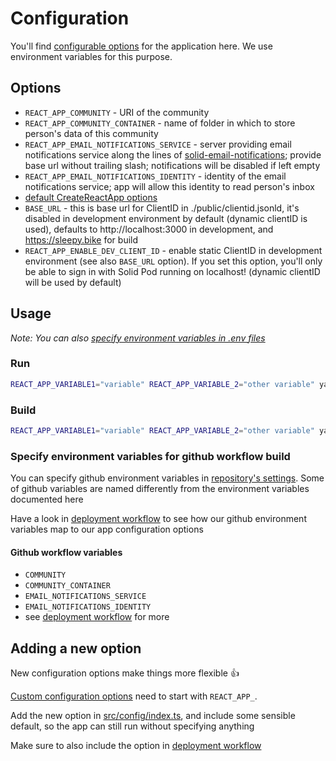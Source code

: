 # Configuration

You'll find [configurable options](#options) for the application here. We use environment variables for this purpose.

## Options

- `REACT_APP_COMMUNITY` - URI of the community
- `REACT_APP_COMMUNITY_CONTAINER` - name of folder in which to store person's data of this community
- `REACT_APP_EMAIL_NOTIFICATIONS_SERVICE` - server providing email notifications service along the lines of [solid-email-notifications](https://github.com/openHospitalityNetwork/solid-email-notifications); provide base url without trailing slash; notifications will be disabled if left empty
- `REACT_APP_EMAIL_NOTIFICATIONS_IDENTITY` - identity of the email notifications service; app will allow this identity to read person's inbox
- [default CreateReactApp options](https://create-react-app.dev/docs/advanced-configuration)
- `BASE_URL` - this is base url for ClientID in ./public/clientid.jsonld, it's disabled in development environment by default (dynamic clientID is used), defaults to http://localhost:3000 in development, and https://sleepy.bike for build
- `REACT_APP_ENABLE_DEV_CLIENT_ID` - enable static ClientID in development environment (see also `BASE_URL` option). If you set this option, you'll only be able to sign in with Solid Pod running on localhost! (dynamic clientID will be used by default)

## Usage

_Note: You can also [specify environment variables in .env files](https://create-react-app.dev/docs/adding-custom-environment-variables#adding-development-environment-variables-in-env)_

### Run

```bash
REACT_APP_VARIABLE1="variable" REACT_APP_VARIABLE_2="other variable" yarn start
```

### Build

```bash
REACT_APP_VARIABLE1="variable" REACT_APP_VARIABLE_2="other variable" yarn build
```

### Specify environment variables for github workflow build

You can specify github environment variables in [repository's settings](https://github.com/OpenHospitalityNetwork/sleepy.bike/settings/variables/actions). Some of github variables are named differently from the environment variables documented here

Have a look in [deployment workflow](../.github/workflows/deploy.yml) to see how our github environment variables map to our app configuration options

#### Github workflow variables

- `COMMUNITY`
- `COMMUNITY_CONTAINER`
- `EMAIL_NOTIFICATIONS_SERVICE`
- `EMAIL_NOTIFICATIONS_IDENTITY`
- see [deployment workflow](../.github/workflows/deploy.yml) for more

## Adding a new option

New configuration options make things more flexible :+1:

[Custom configuration options](https://create-react-app.dev/docs/adding-custom-environment-variables) need to start with `REACT_APP_`.

Add the new option in [src/config/index.ts](../src/config/index.ts), and include some sensible default, so the app can still run without specifying anything

Make sure to also include the option in [deployment workflow](../.github/workflows/deploy.yml)
